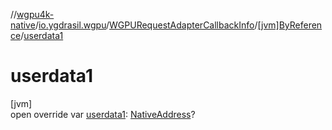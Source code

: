 //[wgpu4k-native](../../../../index.md)/[io.ygdrasil.wgpu](../../index.md)/[WGPURequestAdapterCallbackInfo](../index.md)/[[jvm]ByReference](index.md)/[userdata1](userdata1.md)

# userdata1

[jvm]\
open override var [userdata1](userdata1.md): [NativeAddress](../../../ffi/-native-address/index.md)?